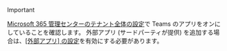 > [!IMPORTANT]
> [Microsoft 365 管理センターのテナント全体の設定](../enable-features-office-365.md#tenant-wide-settings-in-the-microsoft-365-admin-center)で Teams のアプリをオンにしていることを確認します。 外部アプリ (サードパーティが提供) を追加する場合は、[[外部アプリ] の設定](../enable-features-office-365.md#external-apps)を有効にする必要があります。
